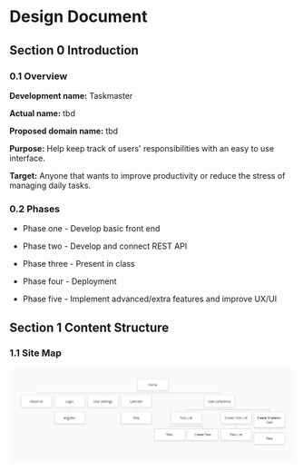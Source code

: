 # Design Document

## Section 0 Introduction

### 0.1 Overview

__Development name:__ Taskmaster

__Actual name:__ tbd

__Proposed domain name:__ tbd

__Purpose:__ Help keep track of users' responsibilities with an easy to use interface.

__Target:__ Anyone that wants to improve productivity or reduce the stress of managing daily tasks.

### 0.2 Phases

  * Phase one - Develop basic front end
  
  * Phase two - Develop and connect REST API

  * Phase three - Present in class
  
  * Phase four - Deployment
  
  * Phase five - Implement advanced/extra features and improve UX/UI
  
## Section 1 Content Structure

### 1.1 Site Map

 ![sitemap](https://github.com/zrromano/taskmaster/blob/master/src/images/sitemap.png?raw=true)
 
